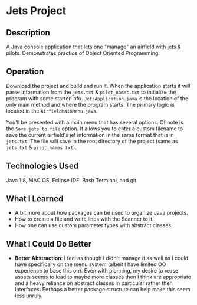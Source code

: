 # Jets Project

## Description
A Java console application that lets one "manage" an airfield with jets & pilots. Demonstrates practice of Object Oriented Programming.

## Operation
Download the project and build and run it. When the application starts it will parse information from the `jets.txt` & `pilot_names.txt` to initialize the program with some starter info. `JetsApplication.java` is the location of the only main method and where the program starts. The primary logic is located in the `AirfieldMainMenu.java`.

You'll be presented with a main menu that has several options. Of note is the `Save jets to file` option. It allows you to enter a custom filename to save the current airfield's jet information in the same format that is in `jets.txt`. The file will save in the root directory of the project (same as `jets.txt` & `pilot_names.txt`).

## Technologies Used
Java 1.8, MAC OS, Eclipse IDE, Bash Terminal, and git

## What I Learned
- A bit more about how packages can be used to organize Java projects.
- How to create a file and write lines with the Scanner to it.
- How one can use custom parameter types with abstract classes.

## What I Could Do Better
- **Better Abstraction**: I feel as though I didn't manage it as well as I could have specifically on the menu system (albeit I have limited OO experience to base this on). Even with planning, my desire to reuse assets seems to lead to maybe more classes then I think are appropriate and a heavy reliance on abstract classes in particular rather then interfaces. Perhaps a better package structure can help make this seem less unruly.